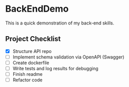 # BackEndDemo

This is a quick demonstration of my back-end skills.

## Project Checklist

- [x] Structure API repo
- [ ] Implement schema validation via OpenAPI (Swagger)
- [ ] Create dockerfile
- [ ] Write tests and log results for debugging
- [ ] Finish readme
- [ ] Refactor code
